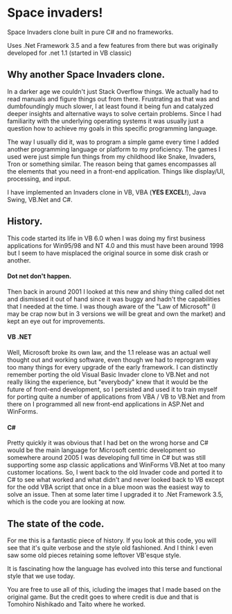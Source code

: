 # Space invaders!
Space Invaders clone built in pure C# and no frameworks.

Uses .Net Framework 3.5 and a few features from there but was originally developed for .net 1.1 (started in VB classic)

## Why another Space Invaders clone.
In a darker age we couldn't just Stack Overflow things.
We actually had to read manuals and figure things out from there. Frustrating as that was and dumbfoundingly much slower, I at least found it being fun and catalyzed deeper insights and alternative ways to solve certain problems. Since I had familiarity with the underlying operating systems it was usually just a question how to achieve my goals in this specific programming language. 

The way I usually did it, was to program a simple game every time I added another programming language or platform to my proficiency. The games I used were just simple fun things from my childhood like Snake, Invaders, Tron or something similar. The reason being that games encompasses all the elements that you need in a front-end application. Things like display/UI, processing, and input.

I have implemented an Invaders clone in VB, VBA (**YES EXCEL!**), Java Swing, VB.Net and C#. 

## History.
This code started its life in VB 6.0 when I was doing my first business applications for Win95/98 and NT 4.0 and this must have been around 1998 but I seem to have misplaced the original source in some disk crash or another. 

#### Dot net don't happen.
Then back in around 2001 I looked at this new and shiny thing called dot net and dismissed it out of hand since it was buggy and hadn't the capabilities that I needed at the time.  I was though aware of the "Law of Microsoft" (I may be crap now but in 3 versions we will be great and own the market) and kept an eye out for improvements.

#### VB .NET 
Well, Microsoft broke its own law, and the 1.1 release was an actual well thought out and working software, even though we had to reprogram way too many things for every upgrade of the early framework. I can distinctly remember porting the old Visual Basic Invader clone to VB.Net and not really liking the experience, but "everybody" knew that it would be the future of front-end development, so I persisted and used it to train myself for porting quite a number of applications from VBA / VB to VB.Net and from there on I programmed all new front-end applications in ASP.Net and WinForms.

#### C# 
Pretty quickly it was obvious that I had bet on the wrong horse and C# would be the main language for Microsoft centric development so somewhere around 2005 I was developing full time in C# but was still supporting some asp classic applications and WinForms VB.Net at too many customer locations. So, I went back to the old Invader code and ported it to C# to see what worked and what didn't and never looked back to VB except for the odd VBA script that once in a blue moon was the easiest way to solve an issue. Then at some later time I upgraded it to .Net Framework 3.5, which is the code you are looking at now.

## The state of the code.
For me this is a fantastic piece of history. If you look at this code, you will see that it's quite verbose and the style old fashioned. And I think I even saw some old pieces retaining some leftover VB'esque style. 

It is fascinating how the language has evolved into this terse and functional style that we use today. 

You are free to use all of this, icluding the images that I made based on the original game. But the credit goes to where credit is due and that is Tomohiro Nishikado and Taito where he worked.
